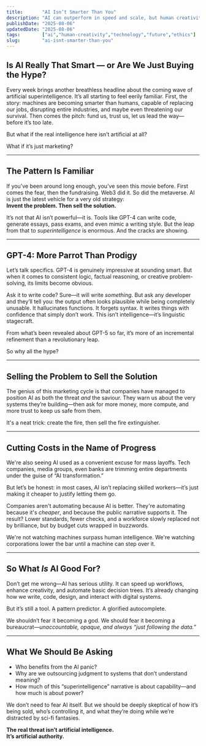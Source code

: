 ```yaml
---
title:       "AI Isn’t Smarter Than You"
description: "AI can outperform in speed and scale, but human creativity, intuition, and meaning-making remain unmatched — and that matters."
publishDate: "2025-08-06"
updatedDate: "2025-08-06"
tags:        ["ai","human-creativity","technology","future","ethics"]
slug:        "ai-isnt-smarter-than-you"
---
```





## Is AI Really That Smart — or Are We Just Buying the Hype?

Every week brings another breathless headline about the coming wave of artificial superintelligence. It’s all starting to feel eerily familiar. First, the story: machines are becoming smarter than humans, capable of replacing our jobs, disrupting entire industries, and maybe even threatening our survival. Then comes the pitch: fund us, trust us, let us lead the way—before it’s too late.

But what if the real intelligence here isn’t artificial at all?

What if it’s just marketing?

---

## The Pattern Is Familiar

If you’ve been around long enough, you’ve seen this movie before. First comes the fear, then the fundraising. Web3 did it. So did the metaverse. AI is just the latest vehicle for a very old strategy:  
**Invent the problem. Then sell the solution.**

It’s not that AI isn’t powerful—it is. Tools like GPT-4 can write code, generate essays, pass exams, and even mimic a writing style. But the leap from that to *superintelligence* is enormous. And the cracks are showing.

---

## GPT-4: More Parrot Than Prodigy

Let’s talk specifics. GPT-4 is genuinely impressive at sounding smart. But when it comes to consistent logic, factual reasoning, or creative problem-solving, its limits become obvious.

Ask it to write code? Sure—it will write *something*. But ask any developer and they’ll tell you: the output often looks plausible while being completely unusable. It hallucinates functions. It forgets syntax. It writes things with confidence that simply don’t work. This isn’t intelligence—it’s linguistic stagecraft.

From what’s been revealed about GPT-5 so far, it’s more of an incremental refinement than a revolutionary leap.

So why all the hype?

---

## Selling the Problem to Sell the Solution

The genius of this marketing cycle is that companies have managed to position AI as both the threat *and* the saviour. They warn us about the very systems they’re building—then ask for more money, more compute, and more trust to keep us safe from them.

It's a neat trick: create the fire, then sell the fire extinguisher.

---

## Cutting Costs in the Name of Progress

We're also seeing AI used as a convenient excuse for mass layoffs. Tech companies, media groups, even banks are trimming entire departments under the guise of “AI transformation.”

But let’s be honest: in most cases, AI isn’t replacing skilled workers—it’s just making it cheaper to justify letting them go.

Companies aren't automating because AI is better. They're automating because it's *cheaper*, and because the public narrative supports it. The result? Lower standards, fewer checks, and a workforce slowly replaced not by brilliance, but by budget cuts wrapped in buzzwords.

We're not watching machines surpass human intelligence. We're watching corporations lower the bar until a machine can step over it.

---

## So What *Is* AI Good For?

Don’t get me wrong—AI has serious utility. It can speed up workflows, enhance creativity, and automate basic decision trees. It’s already changing how we write, code, design, and interact with digital systems.

But it’s still a tool. A pattern predictor. A glorified autocomplete.

We shouldn’t fear it becoming a god. We should fear it becoming a bureaucrat—*unaccountable, opaque, and always “just following the data.”*

---

## What We Should Be Asking

- Who benefits from the AI panic?
- Why are we outsourcing judgment to systems that don’t understand meaning?
- How much of this “superintelligence” narrative is about capability—and how much is about power?

We don’t need to fear AI itself. But we should be deeply skeptical of how it’s being sold, who’s controlling it, and what they’re doing while we’re distracted by sci-fi fantasies.

**The real threat isn’t artificial intelligence.  
It’s artificial authority.**
